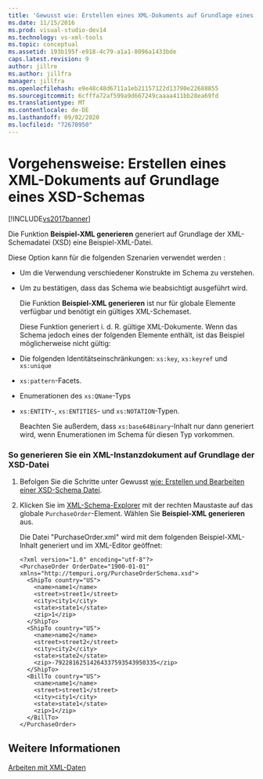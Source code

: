 ```yaml
---
title: 'Gewusst wie: Erstellen eines XML-Dokuments auf Grundlage eines XSD-Schemas | Microsoft-Dokumentation'
ms.date: 11/15/2016
ms.prod: visual-studio-dev14
ms.technology: vs-xml-tools
ms.topic: conceptual
ms.assetid: 193b195f-e918-4c79-a1a1-8096a1433bde
caps.latest.revision: 9
author: jillre
ms.author: jillfra
manager: jillfra
ms.openlocfilehash: e9e48c48d6711a1eb21157122d13790e22688855
ms.sourcegitcommit: 6cfffa72af599a9d667249caaaa411bb28ea69fd
ms.translationtype: MT
ms.contentlocale: de-DE
ms.lasthandoff: 09/02/2020
ms.locfileid: "72670950"
---
```

# <a name="how-to-create-an-xml-document-based-on-an-xsd-schema"></a>Vorgehensweise: Erstellen eines XML-Dokuments auf Grundlage eines XSD-Schemas
[!INCLUDE[vs2017banner](../includes/vs2017banner.md)]

Die Funktion **Beispiel-XML generieren** generiert auf Grundlage der XML-Schemadatei (XSD) eine Beispiel-XML-Datei.

 Diese Option kann für die folgenden Szenarien verwendet werden :

- Um die Verwendung verschiedener Konstrukte im Schema zu verstehen.

- Um zu bestätigen, dass das Schema wie beabsichtigt ausgeführt wird.

  Die Funktion **Beispiel-XML generieren** ist nur für globale Elemente verfügbar und benötigt ein gültiges XML-Schemaset.

  Diese Funktion generiert i. d. R. gültige XML-Dokumente. Wenn das Schema jedoch eines der folgenden Elemente enthält, ist das Beispiel möglicherweise nicht gültig:

- Die folgenden Identitätseinschränkungen: `xs:key`, `xs:keyref` und `xs:unique`

- `xs:pattern`-Facets.

- Enumerationen des `xs:QName`-Typs

- `xs:ENTITY`-, `xs:ENTITIES`- und `xs:NOTATION`-Typen.

  Beachten Sie außerdem, dass `xs:base64Binary`-Inhalt nur dann generiert wird, wenn Enumerationen im Schema für diesen Typ vorkommen.

### <a name="to-generate-an-xml-instance-document-based-on-the-xsd-file"></a>So generieren Sie ein XML-Instanzdokument auf Grundlage der XSD-Datei

1. Befolgen Sie die Schritte unter Gewusst [wie: Erstellen und Bearbeiten einer XSD-Schema Datei](../xml-tools/how-to-create-and-edit-an-xsd-schema-file.md).

2. Klicken Sie im [XML-Schema-Explorer](../xml-tools/xml-schema-explorer.md) mit der rechten Maustaste auf das globale `PurchaseOrder`-Element. Wählen Sie **Beispiel-XML generieren** aus.

     Die Datei "PurchaseOrder.xml" wird mit dem folgenden Beispiel-XML-Inhalt generiert und im XML-Editor geöffnet:

    ```
    <?xml version="1.0" encoding="utf-8"?>
    <PurchaseOrder OrderDate="1900-01-01" xmlns="http://tempuri.org/PurchaseOrderSchema.xsd">
      <ShipTo country="US">
        <name>name1</name>
        <street>street1</street>
        <city>city1</city>
        <state>state1</state>
        <zip>1</zip>
      </ShipTo>
      <ShipTo country="US">
        <name>name2</name>
        <street>street2</street>
        <city>city2</city>
        <state>state2</state>
        <zip>-79228162514264337593543950335</zip>
      </ShipTo>
      <BillTo country="US">
        <name>name1</name>
        <street>street1</street>
        <city>city1</city>
        <state>state1</state>
        <zip>1</zip>
      </BillTo>
    </PurchaseOrder>
    ```

## <a name="see-also"></a>Weitere Informationen
 [Arbeiten mit XML-Daten](../xml-tools/working-with-xml-data.md)
